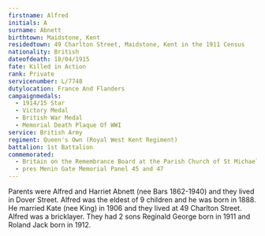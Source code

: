 ```yaml
---
firstname: Alfred
initials: A
surname: Abnett
birthtown: Maidstone, Kent
residedtown: 49 Charlton Street, Maidstone, Kent in the 1911 Census
nationality: British
dateofdeath: 18/04/1915
fate: Killed in Action
rank: Private
servicenumber: L/7748
dutylocation: France And Flanders
campaignmedals:
  - 1914/15 Star
  - Victory Medal
  - British War Medal
  - Memorial Death Plaque Of WWI
service: British Army
regiment: Queen's Own (Royal West Kent Regiment)
battalion: 1st Battalion 
commemorated:
  - Britain on the Remembrance Board at the Parish Church of St Michael & All Angels, Maidstone
  - pres Menin Gate Memorial Panel 45 and 47
---
```

Parents were Alfred and Harriet Abnett (nee Bars 1862-1940) and they lived in Dover Street.  Alfred was the eldest of 9 children and he was born in 1888. He married Kate (nee King) in 1906 and they lived at 49 Charlton Street. Alfred was a bricklayer. They had 2 sons Reginald George born in 1911 and Roland Jack born in 1912. 

